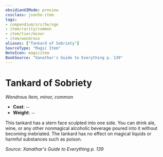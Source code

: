 ```yaml
---
obsidianUIMode: preview
cssclass: json5e-item
tags:
- compendium/src/5e/xge
- item/rarity/common
- item/tier/minor
- item/wondrous
aliases: ["Tankard of Sobriety"]
SourceType: "Magic Item"
NoteIcon: magicitem
BookSource: "Xanathar's Guide to Everything p. 139"
---
```

# Tankard of Sobriety
*Wondrous Item, minor, common*  

- **Cost**: ⏤
- **Weight**: ⏤

This tankard has a stern face sculpted into one side. You can drink ale, wine, or any other nonmagical alcoholic beverage poured into it without becoming inebriated. The tankard has no effect on magical liquids or harmful substances such as poison.

*Source: Xanathar's Guide to Everything p. 139*